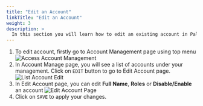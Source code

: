 ```yaml
---
title: "Edit an Account"
linkTitle: "Edit an Account"
weight: 3
description: >
  In this section you will learn how to edit an existing account in Palexy.
---
```


1. To edit account, firstly go to Account Management page using top menu
<img src="https://storage.googleapis.com/palexy-static-files/documents/access_account_management.jpg"
     alt="Access Account Management"/>
2. In Account Manage page, you will see a list of accounts under your management. Click on `EDIT` button to go to Edit Account page.
<img src="https://storage.googleapis.com/palexy-static-files/documents/account_list_edit_account.jpg"
     alt="List Account Edit "/>
3. In Edit Account page, you can edit **Full Name**, **Roles** or **Disable/Enable** an account
<img src="https://storage.googleapis.com/palexy-static-files/documents/edit_account.jpg"
     alt="Edit Account Page"/>
4. Click on `SAVE` to apply your changes.